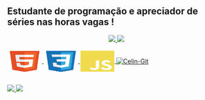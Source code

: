 ## Estudante de programação e apreciador de séries nas horas vagas !


<div align="center">
  <a href="https://github.com/celinxt">
  <img height="150em" src="https://github-readme-stats.vercel.app/api?username=celinxt&show_icons=true&theme=react&include_all_commits=true&count_private=true"/>
  <img height="150em" src="https://github-readme-stats.vercel.app/api/top-langs/?username=celinxt&theme=react&layout=compact"/>
 
  
</div>
<div style="display: inline_block"><br>
  <img align="center" alt="Celin-HTML" height="50" width="80" src="https://raw.githubusercontent.com/devicons/devicon/master/icons/html5/html5-original.svg">
  <img align="center" alt="Celin-CSS" height="50" width="80" src="https://raw.githubusercontent.com/devicons/devicon/master/icons/css3/css3-original.svg">
  <img align="center" alt="Celin-Js" height="50" width="80" src="https://raw.githubusercontent.com/devicons/devicon/master/icons/javascript/javascript-plain.svg">
  <img align="center" alt="Celin-Git" height="50" width=80" src="https://cdn.jsdelivr.net/gh/devicons/devicon/icons/git/git-original.svg">
</div>
  
  ##
  
 <a href="https://www.linkedin.com/in/marcelo-fianco-gomes-a62a51212/" target="_blank">
   <img src="https://img.shields.io/badge/-LinkedIn-%230077B5?style=for-the-badge&logo=linkedin&logoColor=white" target="_blank">
 </a>
 <a href = "mailto:marceloalphawolf@gmail.com">
   <img src="https://img.shields.io/badge/-Gmail-%23333?style=for-the-badge&logo=gmail&logoColor=white" target="_blank">
 </a>
 
  
  <!--![Snake animation](https://github.com/celinxt/celinxt/blob/output/github-contribution-grid-snake.svg)-->
  
 
</div>
